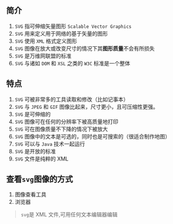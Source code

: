 ## 简介

1. `SVG` 指可伸缩矢量图形 `Scalable Vector Graphics`
2. `SVG` 用来定义用于网络的基于矢量的图形
3. `SVG` 使用 `XML` 格式定义图形
4. `SVG` 图像在放大或改变尺寸的情况下其**图形质量**不会有所损失
4. `SVG` 是万维网联盟的标准
5. `SVG` 与诸如 `DOM` 和 `XSL` 之类的 `W3C` 标准是一个整体

## 特点
1. `SVG` 可被非常多的工具读取和修改（比如记事本）
2. `SVG` 与 `JPEG` 和 `GIF` 图像比起来，尺寸更小，且可压缩性更强。
3. `SVG` 是可伸缩的
4. `SVG` 图像可在任何的分辨率下被高质量地打印
5. `SVG` 可在图像质量不下降的情况下被放大
6. `SVG` 图像中的文本是可选的，同时也是可搜索的（很适合制作地图）
7. `SVG` 可以与 `Java` 技术一起运行
8. `SVG` 是开放的标准
9. `SVG` 文件是纯粹的 XML


## 查看`svg`图像的方式
1. 图像查看工具 
2. 浏览器

> `svg`是 XML 文件,可用任何文本编辑器编辑